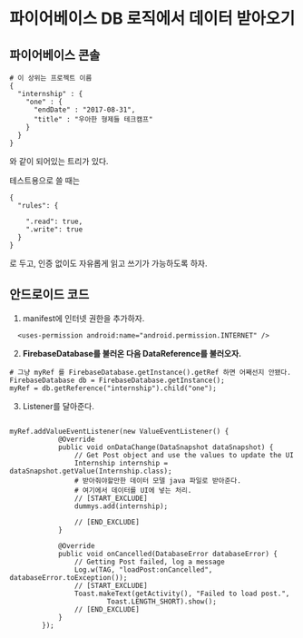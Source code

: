 # 파이어베이스 DB 로직에서 데이터 받아오기

## 파이어베이스 콘솔

```
# 이 상위는 프로젝트 이름
{
  "internship" : {
    "one" : {
      "endDate" : "2017-08-31",
      "title" : "우아한 형제들 테크캠프"
    }
  }
}
```

와 같이 되어있는 트리가 있다.

테스트용으로 쓸 때는

```
{
  "rules": {

    ".read": true,
    ".write": true
  }
}
```
로 두고, 인증 없이도 자유롭게 읽고 쓰기가 가능하도록 하자.


## 안드로이드 코드

1. manifest에 인터넷 권한을 추가하자.

```
  <uses-permission android:name="android.permission.INTERNET" />
```

2. **FirebaseDatabase를 불러온 다음 DataReference를 불러오자.**

```
# 그냥 myRef 를 FirebaseDatabase.getInstance().getRef 하면 어째선지 안됐다.
FirebaseDatabase db = FirebaseDatabase.getInstance();
myRef = db.getReference("internship").child("one");
```

3. Listener를 달아준다.

```

myRef.addValueEventListener(new ValueEventListener() {
            @Override
            public void onDataChange(DataSnapshot dataSnapshot) {
                // Get Post object and use the values to update the UI
                Internship internship = dataSnapshot.getValue(Internship.class);
                # 받아줘야할만한 데이터 모델 java 파일로 받아준다.
                # 여기에서 데이터를 UI에 넣는 처리.
                // [START_EXCLUDE]
                dummys.add(internship);

                // [END_EXCLUDE]
            }

            @Override
            public void onCancelled(DatabaseError databaseError) {
                // Getting Post failed, log a message
                Log.w(TAG, "loadPost:onCancelled", databaseError.toException());
                // [START_EXCLUDE]
                Toast.makeText(getActivity(), "Failed to load post.",
                        Toast.LENGTH_SHORT).show();
                // [END_EXCLUDE]
            }
        });
```
